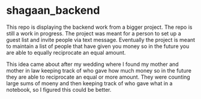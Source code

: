 # shagaan_backend

This repo is displaying the backend work from a bigger project.
The repo is still a work in progress.
The project was meant for a person to set up a guest list and invite people via text message.
Eventually the project is meant to maintain a list of people that have given you money so in the future you are able to
equally reciprocate an equal amount.

This idea came about after my wedding where I found my mother and mother in law keeping track of who gave how much money so in the future
they are able to reciprocate an equal or more amount.  They were counting large sums of moeny and then keeping track of who gave what in a notebook, so
I figured this could be better.